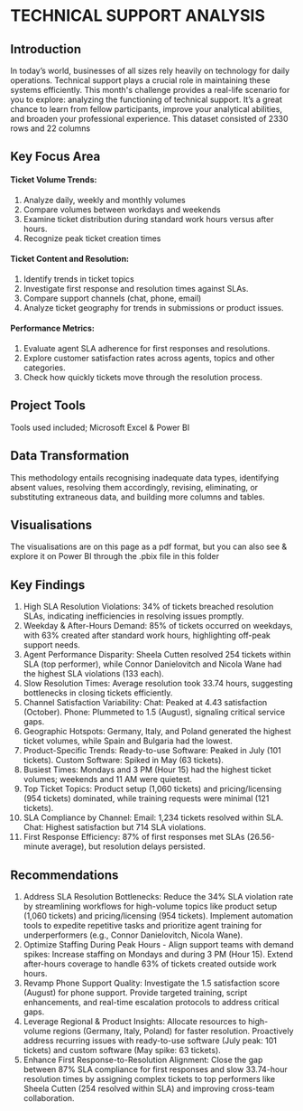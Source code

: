 # TECHNICAL SUPPORT ANALYSIS

## Introduction
In today’s world, businesses of all sizes rely heavily on technology for daily operations. Technical support plays a crucial role in maintaining these systems efficiently. This month's challenge provides a real-life scenario for you to explore: analyzing the functioning of technical support. It’s a great chance to learn from fellow participants, improve your analytical abilities, and broaden your professional experience.
This dataset consisted of 2330 rows and 22 columns


## Key Focus Area
#### Ticket Volume Trends:
1. Analyze daily, weekly and monthly volumes
2. Compare volumes between workdays and weekends
3. Examine ticket distribution during standard work hours versus after hours.
4. Recognize peak ticket creation times

#### Ticket Content and Resolution:
1. Identify trends in ticket topics
2. Investigate first response and resolution times against SLAs.
3. Compare support channels (chat, phone, email)
4. Analyze ticket geography for trends in submissions or product issues.

#### Performance Metrics:
1. Evaluate agent SLA adherence for first responses and resolutions.
2. Explore customer satisfaction rates across agents, topics and other categories.
3. Check how quickly tickets move through the resolution process.


## Project Tools
Tools used included; Microsoft Excel & Power BI


## Data Transformation
This methodology entails recognising inadequate data types, identifying absent values, resolving them accordingly, revising, eliminating, or substituting extraneous data, and building more columns and tables.


## Visualisations
The visualisations are on this page as a pdf format, but you can also see & explore it on Power BI through the .pbix file in this folder 


## Key Findings
1. High SLA Resolution Violations: 34% of tickets breached resolution SLAs, indicating inefficiencies in resolving issues promptly.
2. Weekday & After-Hours Demand: 85% of tickets occurred on weekdays, with 63% created after standard work hours, highlighting off-peak support needs.
3. Agent Performance Disparity: Sheela Cutten resolved 254 tickets within SLA (top performer), while Connor Danielovitch and Nicola Wane had the highest SLA violations (133 each).
4. Slow Resolution Times: Average resolution took 33.74 hours, suggesting bottlenecks in closing tickets efficiently.
5. Channel Satisfaction Variability:
	Chat: Peaked at 4.43 satisfaction (October).
	Phone: Plummeted to 1.5 (August), signaling critical service gaps.
6. Geographic Hotspots: Germany, Italy, and Poland generated the highest ticket volumes, while Spain and Bulgaria had the lowest.
7. Product-Specific Trends:
	Ready-to-use Software: Peaked in July (101 tickets).
	Custom Software: Spiked in May (63 tickets).
8. Busiest Times: Mondays and 3 PM (Hour 15) had the highest ticket volumes; weekends and 11 AM were quietest.
9. Top Ticket Topics: Product setup (1,060 tickets) and pricing/licensing (954 tickets) dominated, while training requests were minimal (121 tickets).
10. SLA Compliance by Channel:
	Email: 1,234 tickets resolved within SLA.
	Chat: Highest satisfaction but 714 SLA violations.
11. First Response Efficiency: 87% of first responses met SLAs (26.56-minute average), but resolution delays persisted.


## Recommendations
1. Address SLA Resolution Bottlenecks: Reduce the 34% SLA violation rate by streamlining workflows for high-volume topics like product setup (1,060 tickets) and pricing/licensing (954 tickets). Implement automation tools to expedite repetitive tasks and prioritize agent training for underperformers (e.g., Connor Danielovitch, Nicola Wane).
2. Optimize Staffing During Peak Hours - Align support teams with demand spikes:
	Increase staffing on Mondays and during 3 PM (Hour 15).
	Extend after-hours coverage to handle 63% of tickets created outside work hours.
3. Revamp Phone Support Quality: Investigate the 1.5 satisfaction score (August) for phone support. Provide targeted training, script enhancements, and real-time escalation protocols to address critical gaps.
4. Leverage Regional & Product Insights:
	Allocate resources to high-volume regions (Germany, Italy, Poland) for faster resolution.
	Proactively address recurring issues with ready-to-use software (July peak: 101 tickets) and custom software (May spike: 63 tickets).
5. Enhance First Response-to-Resolution Alignment: Close the gap between 87% SLA compliance for first responses and slow 33.74-hour resolution times by assigning complex tickets to top performers like Sheela Cutten (254 resolved within SLA) and improving cross-team collaboration.
